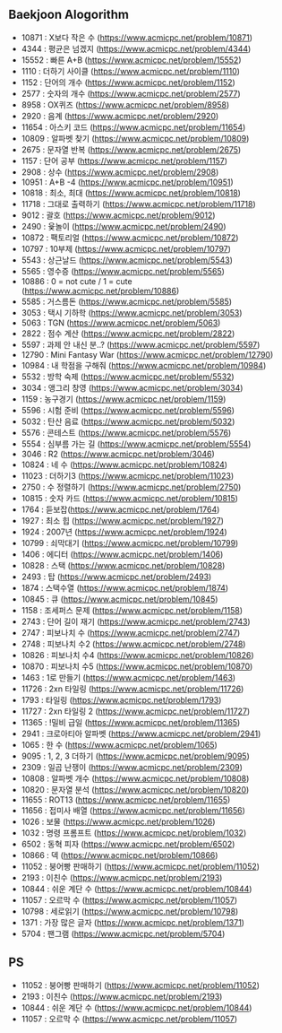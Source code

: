 ## Baekjoon Alogorithm ##

- 10871 : X보다 작은 수 (https://www.acmicpc.net/problem/10871)
- 4344 : 평균은 넘겠지 (https://www.acmicpc.net/problem/4344)
- 15552 : 빠른 A+B (https://www.acmicpc.net/problem/15552)
- 1110 : 더하기 사이클 (https://www.acmicpc.net/problem/1110)
- 1152 : 단어의 개수 (https://www.acmicpc.net/problem/1152)
- 2577 : 숫자의 개수 (https://www.acmicpc.net/problem/2577)
- 8958 : OX퀴즈 (https://www.acmicpc.net/problem/8958)
- 2920 : 음계 (https://www.acmicpc.net/problem/2920)
- 11654 : 아스키 코드 (https://www.acmicpc.net/problem/11654)
- 10809 : 알파벳 찾기 (https://www.acmicpc.net/problem/10809)
- 2675 : 문자열 반복 (https://www.acmicpc.net/problem/2675)
- 1157 : 단어 공부 (https://www.acmicpc.net/problem/1157)
- 2908 : 상수 (https://www.acmicpc.net/problem/2908)
- 10951 : A+B -4 (https://www.acmicpc.net/problem/10951)
- 10818 : 최소, 최대 (https://www.acmicpc.net/problem/10818)
- 11718 : 그대로 출력하기 (https://www.acmicpc.net/problem/11718)
- 9012 : 괄호 (https://www.acmicpc.net/problem/9012)
- 2490 : 윷놀이 (https://www.acmicpc.net/problem/2490)
- 10872 : 팩토리얼 (https://www.acmicpc.net/problem/10872)
- 10797 : 10부제 (https://www.acmicpc.net/problem/10797)
- 5543 : 상근날드 (https://www.acmicpc.net/problem/5543)
- 5565 : 영수증 (https://www.acmicpc.net/problem/5565)
- 10886 : 0 = not cute / 1 = cute (https://www.acmicpc.net/problem/10886)
- 5585 : 거스름돈 (https://www.acmicpc.net/problem/5585)
- 3053 : 택시 기하학 (https://www.acmicpc.net/problem/3053)
- 5063 : TGN (https://www.acmicpc.net/problem/5063)
- 2822 : 점수 계산 (https://www.acmicpc.net/problem/2822)
- 5597 : 과제 안 내신 분..? (https://www.acmicpc.net/problem/5597)
- 12790 : Mini Fantasy War (https://www.acmicpc.net/problem/12790)
- 10984 : 내 학점을 구해줘 (https://www.acmicpc.net/problem/10984)
- 5532 : 방학 숙제 (https://www.acmicpc.net/problem/5532)
- 3034 : 앵그리 창영 (https://www.acmicpc.net/problem/3034)
- 1159 : 농구경기 (https://www.acmicpc.net/problem/1159)
- 5596 : 시험 준비 (https://www.acmicpc.net/problem/5596)
- 5032 : 탄산 음료 (https://www.acmicpc.net/problem/5032)
- 5576 : 콘테스트 (https://www.acmicpc.net/problem/5576)
- 5554 : 심부름 가는 길 (https://www.acmicpc.net/problem/5554)
- 3046 : R2 (https://www.acmicpc.net/problem/3046)
- 10824 : 네 수 (https://www.acmicpc.net/problem/10824)
- 11023 : 더하기3 (https://www.acmicpc.net/problem/11023)
- 2750 : 수 정렬하기 (https://www.acmicpc.net/problem/2750) 
- 10815 : 숫자 카드 (https://www.acmicpc.net/problem/10815)
- 1764 : 듣보잡(https://www.acmicpc.net/problem/1764)
- 1927 : 최소 힙 (https://www.acmicpc.net/problem/1927)
- 1924 : 2007년 (https://www.acmicpc.net/problem/1924)
- 10799 : 쇠막대기 (https://www.acmicpc.net/problem/10799)
- 1406 : 에디터 (https://www.acmicpc.net/problem/1406)
- 10828 : 스택 (https://www.acmicpc.net/problem/10828)
- 2493 : 탑 (https://www.acmicpc.net/problem/2493)
- 1874 : 스택수열 (https://www.acmicpc.net/problem/1874)
- 10845 : 큐 (https://www.acmicpc.net/problem/10845)
- 1158 : 조세퍼스 문제 (https://www.acmicpc.net/problem/1158)
- 2743 : 단어 길이 재기 (https://www.acmicpc.net/problem/2743)
- 2747 : 피보나치 수 (https://www.acmicpc.net/problem/2747)
- 2748 : 피보나치 수2 (https://www.acmicpc.net/problem/2748)
- 10826 : 피보나치 수4 (https://www.acmicpc.net/problem/10826)
- 10870 : 피보나치 수5 (https://www.acmicpc.net/problem/10870)
- 1463 : 1로 만들기 (https://www.acmicpc.net/problem/1463)
- 11726 : 2xn 타일링 (https://www.acmicpc.net/problem/11726)
- 1793 : 타일링 (https://www.acmicpc.net/problem/1793)
- 11727 : 2xn 타일링 2 (https://www.acmicpc.net/problem/11727)
- 11365 : !밀비 급일 (https://www.acmicpc.net/problem/11365)
- 2941 : 크로아티아 알파벳 (https://www.acmicpc.net/problem/2941)
- 1065 : 한 수 (https://www.acmicpc.net/problem/1065)
- 9095 : 1, 2, 3 더하기 (https://www.acmicpc.net/problem/9095)
- 2309 : 일곱 난쟁이 (https://www.acmicpc.net/problem/2309)
- 10808 : 알파벳 개수 (https://www.acmicpc.net/problem/10808)
- 10820 : 문자열 분석 (https://www.acmicpc.net/problem/10820)
- 11655 : ROT13 (https://www.acmicpc.net/problem/11655)
- 11656 : 접미사 배열 (https://www.acmicpc.net/problem/11656)
- 1026 : 보물 (https://www.acmicpc.net/problem/1026)
- 1032 : 명령 프롬프트 (https://www.acmicpc.net/problem/1032)
- 6502 : 동혁 피자 (https://www.acmicpc.net/problem/6502)
- 10866 : 덱 (https://www.acmicpc.net/problem/10866)
- 11052 : 붕어빵 판매하기 (https://www.acmicpc.net/problem/11052)
- 2193 : 이친수 (https://www.acmicpc.net/problem/2193)
- 10844 : 쉬운 계단 수 (https://www.acmicpc.net/problem/10844)
- 11057 : 오르막 수 (https://www.acmicpc.net/problem/11057)
- 10798 : 세로읽기 (https://www.acmicpc.net/problem/10798)
- 1371 : 가장 많은 글자 (https://www.acmicpc.net/problem/1371)
- 5704 : 팬그램 (https://www.acmicpc.net/problem/5704)

## PS ##
- 11052 : 붕어빵 판매하기 (https://www.acmicpc.net/problem/11052)
- 2193 : 이친수 (https://www.acmicpc.net/problem/2193)
- 10844 : 쉬운 계단 수 (https://www.acmicpc.net/problem/10844)
- 11057 : 오르막 수 (https://www.acmicpc.net/problem/11057)
